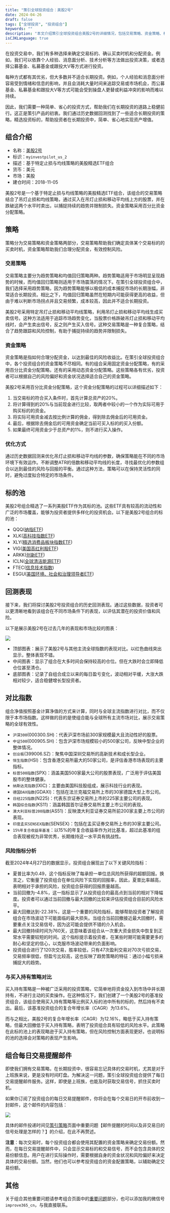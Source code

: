 ```yaml
---
title: "策引全球投资组合：美股2号"
date: 2024-04-26
draft: false
tags: ["全球投资", "投资组合"]
keywords: ""
description: "本文介绍策引全球投资组合美股2号的详细情况，包括交易策略、资金策略、标的池及历史回测表现等。"
isCJKLanguage: true
---
```


在投资交易中，我们有多种选择来确定交易标的、确认买卖时机和分配资金。例如，我们可以依靠个人经验、消息面分析、技术分析等方法做出投资决策，或者选择公募基金、私募基金或跟投大V等方式进行投资。

每种方式都有其优劣，但大多数并不适合长期投资。例如，个人经验和消息面分析容易受到情绪和信息的影响，并且会消耗大量时间来追踪交易或市场机会，而公募基金、私募基金和跟投大V等方式可能会受到操盘人更替或利益冲突的影响而难以持续。

因此，我们需要一种简单、省心的投资方式，帮助我们在长期投资的道路上稳健前行。这正是策引产品的初衷。我们通过历史数据回测找到了一些适合长期投资的策略，精选投资标的，帮助投资者在长期投资中，简单、省心地实现资产增值。

## 组合介绍

- 名称：[美股2号](https://www.myinvestpilot.com/portfolios/myinvestpilot_us_2)
- 标识：`myinvestpilot_us_2`
- 描述：基于特定止损与均线策略的美股精选ETF组合
- 货币：美元
- 市场：美股
- 建仓时间：2018-11-05

美股2号是一个基于特定止损与均线策略的美股精选ETF组合，该组合的交易策略结合了吊灯止损和均线策略，通过买入在吊灯止损和移动平均线上方的股票，并在跌破这两个水平时卖出，以捕捉持续的趋势并限制损失。资金策略采用百分比资金分配策略。

## 策略

策略分为交易策略和资金策略两部分，交易策略帮助我们确定具体某个交易标的的买卖时机，资金策略帮助我们合理分配资金，有效控制风险。

### 交易策略

交易策略主要分为趋势策略和均值回归策略两种。趋势策略适用于市场明显呈现趋势的时候，而均值回归策略则适用于市场震荡的情况下。在策引全球投资组合中，我们选择采用趋势策略，因为趋势策略能够以极低的成本捕捉市场的长期涨幅，非常适合长期投资。相比之下，均值回归策略虽然在短期内可能获得更高的收益，但由于难以判断市场拐点并且交易频繁，成本较高，因此并不适合长期投资。

美股2号采用特定吊灯止损和移动平均线策略，利用吊灯止损和移动平均线生成买卖信号。这种方法适用于追踪市场趋势变化，当股票价格跌破吊灯止损和移动平均线时，会产生卖出信号，反之则产生买入信号。这种交易策略是一种复合策略，结合了趋势跟踪和风险控制，有助于捕捉持续的趋势并限制损失。

### 资金策略

资金策略是指如何合理分配资金，以达到最佳的风险收益比。在策引全球投资组合中，各个投资组合的资金策略不尽相同。有的组合采用固定资金分配策略，有的采用百分比资金分配策略，还有的采用动态资金分配策略。这些策略各有优劣，投资者可以根据自己的风险偏好和资金状况选择适合自己的资金策略。

美股2号采用百分比资金分配策略，这个资金分配策略的过程可以详细描述如下：

1. 当交易标的符合买入条件时，首先计算总资产的20%。
2. 将计算得到的20%与当前现金进行比较，取两者中较小的一个作为实际可用于购买标的的资金。
3. 将实际可用资金减去按比例计算的佣金，得到除去佣金后的可用资金。
4. 最后，根据除去佣金后的可用资金确定当前可买入标的的买入份额。
5. 如果最终可用资金少于总资产的1%，则不进行买入操作。

### 优化方式

通过历史数据回测来优化吊灯止损和移动平均线的参数，确保策略能在不同的市场环境下有效运作。不断调整ATR的倍数和移动平均线的长度，寻找最优化的参数组合以达到最佳的风险与回报的平衡。通过这种方法，策略可以在保持灵活性的同时，避免过度拟合特定的市场条件。

## 标的池

美股2号组合精选了一系列美股ETF作为其标的池。这些ETF具有较高的流动性和广泛的市场覆盖，能够为投资者提供多样化的投资机会。以下是美股2号组合的标的池：

- QQQ([纳指ETF](https://xueqiu.com/S/QQQ))
- XLK([高科技指数ETF](https://xueqiu.com/S/XLK))
- XLY([精选消费品板块指数ETF](https://etfdb.com/etf/XLY/#etf-ticker-profile))
- VIG([美国高红利股ETF](https://xueqiu.com/S/VIG))
- ARKK([创新ETF](https://xueqiu.com/S/ARKK))
- ICLN([全球清洁能源ETF](https://xueqiu.com/S/ICLN))
- FTEC([信息技术指数](https://xueqiu.com/S/FTEC))
- ESGU([美国环境、社会和治理领导者ETF](https://xueqiu.com/S/ESGU))

## 回测表现

接下来，我们将探讨美股2号投资组合的历史回测表现。通过这些数据，投资者可以更清晰地看到该组合在不同市场条件下的表现，以评估其潜在的投资价值和风险。

以下是展示美股2号在过去几年的表现和市场比较的图表：

![](https://img.bmpi.dev/0adbbffb-276f-d459-d1b7-17470ecec8ec.png)

- 顶部图表：展示了美股2号与其他主流全球指数的表现对比。以红色曲线突出显示，整体表现不错。
- 中间图表：显示了组合在大多时间会保持较高的仓位。但在大跌时会立即降低仓位甚至清仓。
- 底部图表：记录了自组合成立以来的每日盈亏变化，波动相对平缓，大涨大跌相对较少，适合稳健增长型投资者。

## 对比指数

组合净值按照基金计算净值的方式来计算，同时与全球主流指数进行对比，而不仅限于本市场指数。这样做的目的是使组合能与全球所有主流市场对比，展示交易策略的全球有效性。

- `沪深300`(000300.SH)：代表沪深市场前300家规模最大且流动性好的股票。
- `中证500`(000905.SH)：包含沪深市场规模较小的500家公司，反映中型企业的整体情况。
- `创业板`(399006.SZ)：聚焦中国深圳交易所的高新技术和成长型企业。
- `恒生指数`(HSI)：包含香港交易所最大的50家公司，是评估香港市场表现的主要指标。
- `标普500指数`(SPX)：涵盖美国500家最大公司的股票表现，广泛用于评估美国股市的整体健康。
- `纳斯达克指数`(IXIC)：主要由美国科技股组成，展示科技行业的表现。
- `德国DAX指数`(GDAXI)：包括在法兰克福交易所上市的30家德国大型上市公司。
- `日经225指数`(N225)：代表东京证券交易所上市的225家主要公司的表现。
- `韩国综合指数`(KS11)：涵盖韩国首尔证券交易所主要上市公司的表现。
- `澳大利亚标普200指数`(AS51)：反映澳大利亚证券交易所前200家主要上市公司的表现。
- `印度孟买SENSEX指数`(SENSEX)：包括在孟买证券交易所上市的30家主要公司。
- `15%年复合收益率基准`：以15%的年复合收益率作为对比基准，超过此基准的组合表现被视为非常优秀，长期维持这一水平具有挑战性。

### 风险指标分析

截至2024年4月27日的数据显示，投资组合展现出了以下关键风险指标：

- 夏普比率为0.49，这个指标反映了每承担一单位总风险所获得的超额回报。换言之，它衡量了投资组合在单位风险下实现的回报率，因此，夏普比率越高，表明相对于承担的风险，投资组合获得的回报质量越高。
- 当前回撤为-4.8%，这一指标显示了从投资组合的最高点到当前的相对下降幅度。投资者可以通过当前回撤与最大回撤的比较来评估投资组合目前的风险水平。
- 最大回撤达到-22.38%，这是一个重要的风险指标，能够帮助投资者了解投资组合在市场波动下可能面临的最大损失。当组合当前回撤接近最大回撤时，需要重点关注交易信号，因为这可能会提供不错的介入机会。
- 最大回撤持续时间为760天，这意味着该组合从一次重大资金损失中恢复到正常水平需要较短的时间。这个指标提示着投资者，在某些时期可能需要更多的耐心和坚定的信心，以克服市场波动带来的负面影响。
- 投资组合进行了120次交易，胜率较低，只有47次盈利交易对70次亏损交易，交易频率很低，但盈亏比较高，这也反映了趋势策略的特征：通过小幅亏损来捕捉大的趋势。

### 与买入持有策略对比

买入持有策略是一种被广泛采用的投资策略，它简单地将资金投入到市场中并长期持有，不进行主动的买卖操作。在这种情况下，我们创建了一个美股2号的基准投资组合，该组合使用买入持有策略等比例买入标的池中所有的标的，然后持有不卖出。最后，该基准投资组合的复合年增长率（CAGR）为13.6%。

而与之相比，美股2号的复合年增长率（CAGR）为12.16%，略低于买入持有策略，但最大回撤低于买入持有策略，表明了投资组合具有较低的风险水平。此策略在此标的池上的表现略逊于买入持有策略，但在风险控制方面表现更好。也说明标的池的选择会对策略的表现产生影响。

## 组合每日交易提醒邮件

即使我们拥有交易策略，在长期投资中，很容易忘记具体的交易时机，尤其是对于上班族来说，更是没有时间盯盘。为解决这一问题，策引全球投资组合提供了每日交易提醒邮件服务。这样，即使是上班族，也能及时获取交易信号，抓住买卖时机。

如果你订阅了投资组合的每日交易提醒邮件，你将会在每个交易日的开市前收到一封邮件，这个邮件的内容包括：

![](https://img.bmpi.dev/7ab73133-3e7f-e3fb-a0c3-7a2c93344340.png)

具体的邮件投递时间见[策引策略](https://www.myinvestpilot.com/strategy)页面中重要问题【邮件提醒的时间以及非交易日的信号处理是怎样的？】的介绍，在此不再赘述。

__注意__：每次交易时，每个投资组合都会使用其配置的资金策略来确定交易份额。然而，在每日交易提醒邮件中，只会显示交易标的和交易信号，而不会包含具体的交易份额信息。用户在进行实际操作时，需要根据自身的资金状况和风险偏好来决定具体的交易份额。当然，他们也可以参考投资组合的资金配置策略，以辅助确定交易份额。

## 其他

关于组合其他重要问题请参考组合页面中的[重要问题](https://www.myinvestpilot.com/portfolios)部分，也可以添加我的微信号`improve365_cn`，与我直接联系。

